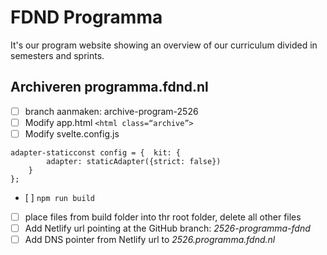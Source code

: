 # FDND Programma
It's our program website showing an overview of our curriculum divided in semesters and sprints.

## Archiveren programma.fdnd.nl

- [ ] branch aanmaken: archive-program-2526  
- [ ] Modify app.html `<html class=“archive”>`  
- [ ] Modify svelte.config.js

```
adapter-staticconst config = { 	kit: {
		adapter: staticAdapter({strict: false})
	}
};
```

- [ ] `npm run build`
- [ ] place files from build folder into thr root folder, delete all other files
- [ ] Add Netlify url pointing at the GitHub branch: _2526-programma-fdnd_
- [ ] Add DNS pointer from Netlify url to _2526.programma.fdnd.nl_
